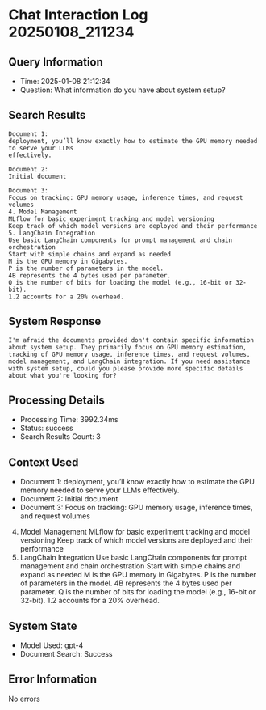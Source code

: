 # Chat Interaction Log 20250108_211234

## Query Information
- Time: 2025-01-08 21:12:34
- Question: What information do you have about system setup?

## Search Results
```text
Document 1:
deployment, you’ll know exactly how to estimate the GPU memory needed to serve your LLMs
effectively.

Document 2:
Initial document

Document 3:
Focus on tracking: GPU memory usage, inference times, and request volumes
4. Model Management
MLflow for basic experiment tracking and model versioning
Keep track of which model versions are deployed and their performance
5. LangChain Integration
Use basic LangChain components for prompt management and chain orchestration
Start with simple chains and expand as needed
M is the GPU memory in Gigabytes.
P is the number of parameters in the model.
4B represents the 4 bytes used per parameter.
Q is the number of bits for loading the model (e.g., 16-bit or 32-bit).
1.2 accounts for a 20% overhead.
```

## System Response
```text
I'm afraid the documents provided don't contain specific information about system setup. They primarily focus on GPU memory estimation, tracking of GPU memory usage, inference times, and request volumes, model management, and LangChain integration. If you need assistance with system setup, could you please provide more specific details about what you're looking for?
```

## Processing Details
- Processing Time: 3992.34ms
- Status: success
- Search Results Count: 3

## Context Used
- Document 1:
deployment, you’ll know exactly how to estimate the GPU memory needed to serve your LLMs
effectively.
- Document 2:
Initial document
- Document 3:
Focus on tracking: GPU memory usage, inference times, and request volumes
4. Model Management
MLflow for basic experiment tracking and model versioning
Keep track of which model versions are deployed and their performance
5. LangChain Integration
Use basic LangChain components for prompt management and chain orchestration
Start with simple chains and expand as needed
M is the GPU memory in Gigabytes.
P is the number of parameters in the model.
4B represents the 4 bytes used per parameter.
Q is the number of bits for loading the model (e.g., 16-bit or 32-bit).
1.2 accounts for a 20% overhead.

## System State
- Model Used: gpt-4
- Document Search: Success

## Error Information
No errors
